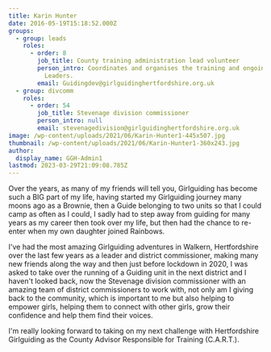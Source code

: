 ```yaml
---
title: Karin Hunter
date: 2016-05-19T15:18:52.000Z
groups:
  - group: leads
    roles:
      - order: 8
        job_title: County training administration lead volunteer
        person_intro: Coordinates and organises the training and ongoing development of
          Leaders.
        email: Guidingdev@girlguidinghertfordshire.org.uk
  - group: divcomm
    roles:
      - order: 54
        job_title: Stevenage division commissioner
        person_intro: null
        email: stevenagedivision@girlguidinghertfordshire.org.uk
image: /wp-content/uploads/2021/06/Karin-Hunter1-445x507.jpg
thumbnail: /wp-content/uploads/2021/06/Karin-Hunter1-360x243.jpg
author:
  display_name: GGH-Admin1
lastmod: 2023-03-29T21:09:08.785Z
---
```

Over the years, as many of my friends will tell you, Girlguiding has become such a BIG part of my life, having started my Girlguiding journey many moons ago as a Brownie, then a Guide belonging to two units so that I could camp as often as I could, I sadly had to step away from guiding for many years as my career then took over my life, but then had the chance to re-enter when my own daughter joined Rainbows.

I've had the most amazing Girlguiding adventures in Walkern, Hertfordshire over the last few years as a leader and district commissioner, making many new friends along the way and then just before lockdown in 2020, I was asked to take over the running of a Guiding unit in the next district and I haven't looked back, now the Stevenage division commissioner with an amazing team of district commissioners to work with, not only am I giving back to the community, which is important to me but also helping to empower girls, helping them to connect with other girls, grow their confidence and help them find their voices.

I'm really looking forward to taking on my next challenge with Hertfordshire Girlguiding as the County Advisor Responsible for Training (C.A.R.T.).
